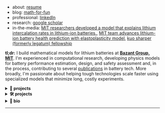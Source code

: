 * about: [resume](https://drive.google.com/file/d/13bupMmTaDIvAPtdmPKgC9OjsrbttAIeI/view?usp=drive_link) 
* blog: [math-for-fun](https://oscuro-phoenix.github.io/math-for-fun/) 
* professional: [linkedIn](https://linkedin.com/in/shakul-pathak) 
* research: [google scholar](https://scholar.google.com/citations?hl=en&user=6gel9QYAAAAJ&view_op=list_works&sortby=pubdate)
* in-the-media: [MIT researchers developed a model that explains lithium intercalation rates in lithium-ion batteries.](https://news.mit.edu/2025/simple-formula-could-guide-design-faster-charging-longer-lasting-batteries-1002), [MIT team advances lithium-ion battery health prediction with elastoplasticity model](https://quantumzeitgeist.com/mit-team-advances-lithium-ion-battery-health-prediction-with-elastoplasticity-model/), [kuo sharper (formerly legatum) fellowship](https://x.com/mitlegatum/status/1831786912035836171)

**tl;dr:**
I build mathematical models for lithium batteries at **[Bazant Group, MIT](https://bazantgroup.mit.edu/)**. I'm experienced in computational research, developing physics models for battery performance estimation, design, and safety assessment and, in the process, contributing to several [publications](https://scholar.google.com/citations?user=6gel9QYAAAAJ&hl=en) in battery tech. More broadly, I'm passionate about helping tough technologies scale faster using specialized models that minimize long, costly experiments.

<details>
<summary><b>🔋 projects </b></summary>

<div style="border-left: 4px solid #0969da; padding-left: 20px; margin-left: 200px;">

<details>
<summary><b>Digital Twins</b></summary>

* Developed lean (5x parameter reduction) SPM and P2D battery models for rapid State of Health (SOH) tracking.
* Framework to support Battery Management Systems (BMS) development and predictive maintenance.

</details>
<details>
<summary><b>Model-guided Discovery of Charge-Transfer Kinetics</b></summary>

* Led model-guided design of experiments (DOE) across 4 experimental teams for model parameterization of LCO, NMC, and LFP cathodes.
* Developed Electrochemical Impedance Spectroscopy (EIS) software for learning kinetic models from frequency-domain data.
* Work sponsored by Shell USA & Toyota Research Institute (TRI).

</details>
<details>
<summary><b>Rapid Estimation of Battery Deformation</b></summary>

* Co-developed Julia Finite Volume Method (FVM) software for millisecond-scale (100x speedup compared to vanilla simulators) battery swelling simulation.
* Validated against 20Ah NCM-Graphite pouch cell data for battery pack design optimization.

</details>
<details>
<summary><b>Quantifying Microstructure-Performance Relationships</b></summary>

* Built multiscale FVM models for phase-change LFP materials.
* Developed graph framework reducing simulation time from weeks to hours.
* Created impedance models for polycrystalline NCM cathodes for deconvoluting processes that contribute to low to moderate (< 2C) rate response.
* Work sponsored by MathWorks Fellowship.

</details>
<details>
<summary><b>Degradation and Diagnostics</b></summary>

* Developed interpretable model for dead lithium dynamics limiting Li-metal battery cycle life.
* Co-developed method combining model features into degradation metrics for SOH estimation (provisional patent filed).

</details>
<details>
<summary><b>Consulting</b></summary>

* **SLB**: Quantified bottlenecks in Direct Lithium Extraction (DLE) systems for unlocking 70% recovery. Ran a physics-guided feasibility assessment of integrating electrolyzer in traditional industries, spotted promising entry points and quantified lifetime energy and $ savings per installation.
* **AstraZeneca**: Built ML models for bioreactor quality control in monoclonal antibody production, delivering hybrid algorithms to reduce waste while maintaining yield. Built an automated (arduino) injector assessment platform to automate standardized testing, this is being built toward animal cruelty-free, low cost and easy compliance testing systems.

</details>

</div>

</details>

<details>
<summary><b>🛠️ projects </b></summary>

* [XAScribe](https://github.com/Oscuro-Phoenix/xascribe) - AI-powered XAS research assistant with Streamlit, Gemini 2.5 Flash, and FAISS | [Live Demo](https://xascribe-mqr9ykb3xgrabj4msihmvx.streamlit.app/) (Made during [LLMs for Materials and Chemistry Hack](https://llmhackathon.github.io/))
* [knotgen](https://github.com/Oscuro-Phoenix/knotgen) - Job matching platform built with Next.js, TypeScript, and React (Made \w [sundai club](https://www.sundai.club/) at MIT; Kuo Sharper Fellowship supported further market research across SMEs)
* [Shell AI Hack 2024](https://github.com/Oscuro-Phoenix/shellaihack2024) - Minimizing vehicle fleet carbon emissions (Hackathon submission by Team ASPAM, Public [Leaderboard](https://www.hackerearth.com/challenges/competitive/shellai-hackathon-2024/leaderboard/) #3)

</details>

<details>
<summary><b>📖 bio </b></summary> <br>
  
*Shakul, born in Bhubaneswar, India, is an MIT researcher who develops mathematical models to help lithium batteries scale faster. A consistent top performer in school, he secured awards such as the Kishor Vaigyanik Protsahan Yojana (KVPY) fellowship, top rankings in national examinations in physics, and engineering before joining IIT Kharagpur (IIT-KGP) in 2016.*

*Shakul gained significant exposure to physical modeling and computational tools during his time at IIT-KGP. His stellar performance in core classes and desire for deep understanding was called out by his professors who are among some of India's top chemical engineers. They inspired him to pursue a career in applied research.*

*This led Shakul on a diverse geographic path of winning coveted research fellowships to work with major research labs such as Simon Fraser University (SFU) in Canada and the Max Planck Institute for Dynamics and Self-Organization in Germany where he studied the physics of living cells to better engineer therapeutics and nanotechnology. For Shakul, these opportunities were golden. Interdisciplinary research presented itself as a gateway to pursue his interests in math, physics and CS from his schooldays, a time when, oddly enough, he could only make sense of pursuing a bachelor's in CS.*

*Deep support from his mentors and experiences shaped his desire to continue applied research after receiving his chemical engineering bachelor's and master's in technology from IIT-KGP in 2021. Shakul now lives in Cambridge and works at the Massachusetts Institute of Technology (MIT) where he builds physics models for batteries that power homes, data centers and transportation.*

*As of 2025, Shakul has contributed to several publications, written battery simulators, consulted on four industrial projects, mentored two master's theses students, won two fellowships, and has taught several students in the graduate-level Transport Phenomena course at MIT. Shakul is passionate about applying AI and physics to accelerate the growth of tough tech (such as batteries) and continues pursuing this in the energy and tech industry. Outside of research, he enjoys going on long walks, exploring math, following business trends, and discovering new food.*

</details>

---
